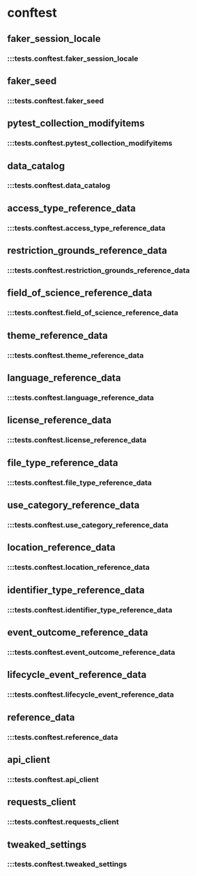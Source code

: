 # conftest

## faker_session_locale

### :::tests.conftest.faker_session_locale

## faker_seed

### :::tests.conftest.faker_seed

## pytest_collection_modifyitems

### :::tests.conftest.pytest_collection_modifyitems

## data_catalog

### :::tests.conftest.data_catalog

## access_type_reference_data

### :::tests.conftest.access_type_reference_data

## restriction_grounds_reference_data

### :::tests.conftest.restriction_grounds_reference_data

## field_of_science_reference_data

### :::tests.conftest.field_of_science_reference_data

## theme_reference_data

### :::tests.conftest.theme_reference_data

## language_reference_data

### :::tests.conftest.language_reference_data

## license_reference_data

### :::tests.conftest.license_reference_data

## file_type_reference_data

### :::tests.conftest.file_type_reference_data

## use_category_reference_data

### :::tests.conftest.use_category_reference_data

## location_reference_data

### :::tests.conftest.location_reference_data

## identifier_type_reference_data

### :::tests.conftest.identifier_type_reference_data

## event_outcome_reference_data

### :::tests.conftest.event_outcome_reference_data

## lifecycle_event_reference_data

### :::tests.conftest.lifecycle_event_reference_data

## reference_data

### :::tests.conftest.reference_data

## api_client

### :::tests.conftest.api_client

## requests_client

### :::tests.conftest.requests_client

## tweaked_settings

### :::tests.conftest.tweaked_settings

